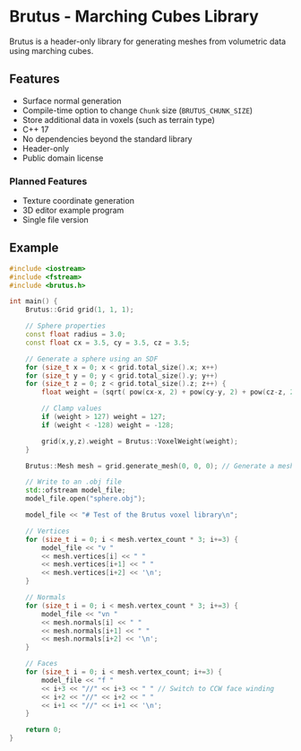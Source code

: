 Brutus - Marching Cubes Library
==============

Brutus is a header-only library for generating meshes from volumetric data using marching cubes.

Features
--------------

* Surface normal generation
* Compile-time option to change `Chunk` size (`BRUTUS_CHUNK_SIZE`)
* Store additional data in voxels (such as terrain type)
* C++ 17
* No dependencies beyond the standard library
* Header-only
* Public domain license

### Planned Features

* Texture coordinate generation
* 3D editor example program
* Single file version

Example
--------------

```C++
#include <iostream>
#include <fstream>
#include <brutus.h>

int main() {
	Brutus::Grid grid(1, 1, 1);

	// Sphere properties
	const float radius = 3.0;
	const float cx = 3.5, cy = 3.5, cz = 3.5;

	// Generate a sphere using an SDF
	for (size_t x = 0; x < grid.total_size().x; x++)
	for (size_t y = 0; y < grid.total_size().y; y++)
	for (size_t z = 0; z < grid.total_size().z; z++) {
		float weight = (sqrt( pow(cx-x, 2) + pow(cy-y, 2) + pow(cz-z, 2) ) - radius) * 64;

		// Clamp values
		if (weight > 127) weight = 127;
		if (weight < -128) weight = -128;

		grid(x,y,z).weight = Brutus::VoxelWeight(weight);
	}

	Brutus::Mesh mesh = grid.generate_mesh(0, 0, 0); // Generate a mesh

	// Write to an .obj file
	std::ofstream model_file;
	model_file.open("sphere.obj");

	model_file << "# Test of the Brutus voxel library\n";

	// Vertices
	for (size_t i = 0; i < mesh.vertex_count * 3; i+=3) {
		model_file << "v "
		<< mesh.vertices[i] << " "
		<< mesh.vertices[i+1] << " "
		<< mesh.vertices[i+2] << '\n';
	}

	// Normals
	for (size_t i = 0; i < mesh.vertex_count * 3; i+=3) {
		model_file << "vn "
		<< mesh.normals[i] << " "
		<< mesh.normals[i+1] << " "
		<< mesh.normals[i+2] << '\n';
	}

	// Faces
	for (size_t i = 0; i < mesh.vertex_count; i+=3) {
		model_file << "f "
		<< i+3 << "//" << i+3 << " " // Switch to CCW face winding
		<< i+2 << "//" << i+2 << " "
		<< i+1 << "//" << i+1 << '\n';
	}

	return 0;
}
```
